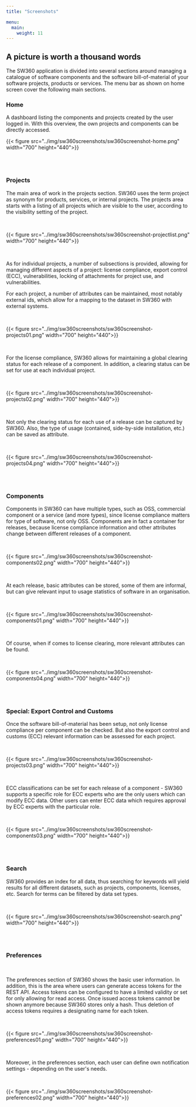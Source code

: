 ```yaml
---
title: "Screenshots"

menu:
  main:
    weight: 11
---
```


## A picture is worth a thousand words

The SW360 application is divided into several sections around managing a catalogue of software components and the software bill-of-material of your software projects, products or services. The menu bar as shown on home screen cover the following main sections.

### Home

A dashboard listing the components and projects created by the user logged in. With this overview, the own projects and components can be directly accessed.

{{< figure src="../img/sw360screenshots/sw360screenshot-home.png" width="700" height="440">}}

<br/><br/>

### Projects

The main area of work in the projects section. SW360 uses the term project as synonym for products, services, or internal projects. The projects area starts with a listing of all projects which are visible to the user, according to the visibility setting of the project.

<br/>

{{< figure src="../img/sw360screenshots/sw360screenshot-projectlist.png" width="700" height="440">}}

<br/>

As for individual projects, a number of subsections is provided, allowing for managing different aspects of a project: license compliance, export control (ECC), vulnerabilities, locking of attachments for project use, and vulnerabilities.

For each project, a number of attributes can be maintained, most notably external ids, which allow for a mapping to the dataset in SW360 with external systems.

<br/>

{{< figure src="../img/sw360screenshots/sw360screenshot-projects01.png" width="700" height="440">}}

<br/>

For the license compliance, SW360 allows for maintaining a global clearing status for each release of a component. In addition, a clearing status can be set for use at each individual project.

<br/>

{{< figure src="../img/sw360screenshots/sw360screenshot-projects02.png" width="700" height="440">}}

<br/>

Not only the clearing status for each use of a release can be captured by SW360. Also, the type of usage (contained, side-by-side installation, etc.) can be saved as attribute.

<br/>

{{< figure src="../img/sw360screenshots/sw360screenshot-projects04.png" width="700" height="440">}}

<br/><br/>

### Components

Components in SW360 can have multiple types, such as OSS, commercial component or a service (and more types), since license compliance matters for type of software, not only OSS. Components are in fact a container for releases, because license compliance information and other attributes change between different releases of a component.

<br/>

{{< figure src="../img/sw360screenshots/sw360screenshot-components02.png" width="700" height="440">}}

<br/>

At each release, basic attributes can be stored, some of them are informal, but can give relevant input to usage statistics of software in an organisation.

<br/>

{{< figure src="../img/sw360screenshots/sw360screenshot-components01.png" width="700" height="440">}}

<br/>

Of course, when if comes to license clearing, more relevant attributes can be found.

<br/>


{{< figure src="../img/sw360screenshots/sw360screenshot-components04.png" width="700" height="440">}}

<br/><br/>


### Special: Export Control and Customs

Once the software bill-of-material has been setup, not only license compliance per component can be checked. But also the export control and customs (ECC) relevant information can be assessed for each project.

<br/>

{{< figure src="../img/sw360screenshots/sw360screenshot-projects03.png" width="700" height="440">}}

<br/>

ECC classifications can be set for each release of a component - SW360 supports a specific role for ECC experts who are the only users which can modify ECC data. Other users can enter ECC data which requires approval by ECC experts with the particular role.

<br/>

{{< figure src="../img/sw360screenshots/sw360screenshot-components03.png" width="700" height="440">}}

<br/><br/>

### Search

SW360 provides an index for all data, thus searching for keywords will yield results for all different datasets, such as projects, components, licenses, etc. Search for terms can be filtered by data set types.

<br/>

{{< figure src="../img/sw360screenshots/sw360screenshot-search.png" width="700" height="440">}}

<br/><br/>

### Preferences

<br/>

The preferences section of SW360 shows the basic user information. In addition, this is the area where users can generate access tokens for the REST API. Access tokens can be configured to have a limited validity or set for only allowing for read access. Once issued access tokens cannot be shown anymore because SW360 stores only a hash. Thus deletion of access tokens requires a designating name for each token.

<br/>

{{< figure src="../img/sw360screenshots/sw360screenshot-preferences01.png" width="700" height="440">}}

<br/>

Moreover, in the preferences section, each user can define own notification settings - depending on the user's needs.

<br/>

{{< figure src="../img/sw360screenshots/sw360screenshot-preferences02.png" width="700" height="440">}}
